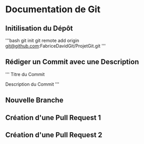 # Documentation de Git

## Initilisation du Dépôt

'''bash
git init
git remote add origin git@github.com:FabriceDavidGit/ProjetGit.git
'''

## Rédiger un Commit avec une Description
'''
Titre du Commit

Description du Commit
'''
## Nouvelle Branche

## Création d'une Pull Request 1

## Création d'une Pull Request 2

